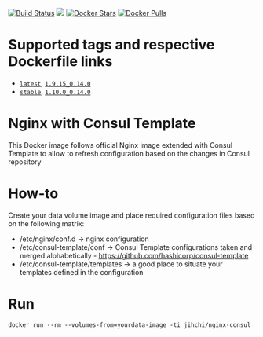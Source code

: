 [![Build Status](https://travis-ci.org/jihchi/docker-nginx-consul.svg?branch=master)](https://travis-ci.org/jihchi/docker-nginx-consul)
[![](https://badge.imagelayers.io/jihchi/nginx-consul.svg)](https://imagelayers.io/?images=jihchi/nginx-consul 'Get your own badge on imagelayers.io')
[![Docker Stars](https://img.shields.io/docker/stars/jihchi/nginx-consul.svg)](https://hub.docker.com/r/jihchi/nginx-consul/)
[![Docker Pulls](https://img.shields.io/docker/pulls/jihchi/nginx-consul.svg)](https://hub.docker.com/r/jihchi/nginx-consul/)

# Supported tags and respective Dockerfile links

- [`latest`](https://github.com/jihchi/docker-nginx-consul/blob/master/Dockerfile), [`1.9.15_0.14.0`](https://github.com/jihchi/docker-nginx-consul/blob/1.9.15_0.14.0/Dockerfile)
- [`stable`](https://github.com/jihchi/docker-nginx-consul/blob/stable/Dockerfile), [`1.10.0_0.14.0`](https://github.com/jihchi/docker-nginx-consul/blob/1.10.0_0.14.0/Dockerfile)

# Nginx with Consul Template

This Docker image follows official Nginx image extended with Consul Template to allow to refresh configuration based on the changes in Consul repository

# How-to

Create your data volume image and place required configuration files based on the following matrix:

* /etc/nginx/conf.d -> nginx configuration
* /etc/consul-template/conf -> Consul Template configurations taken and merged alphabetically - https://github.com/hashicorp/consul-template
* /etc/consul-template/templates -> a good place to situate your templates defined in the configuration

# Run

```
docker run --rm --volumes-from=yourdata-image -ti jihchi/nginx-consul
```
